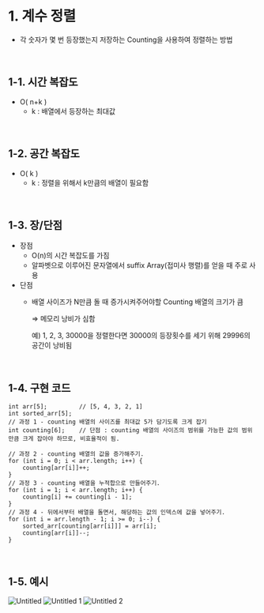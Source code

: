 # 1. 계수 정렬

- 각 숫자가 몇 번 등장했는지 저장하는 Counting을 사용하여 정렬하는 방법

<br/>

## 1-1. 시간 복잡도

- O( n+k )
    - k : 배열에서 등장하는 최대값

<br/>

## 1-2. 공간 복잡도

- O( k )
    - k : 정렬을 위해서 k만큼의 배열이 필요함

<br/>

## 1-3. 장/단점

- 장점
    - O(n)의 시간 복잡도를 가짐
    - 알파벳으로 이루어진 문자열에서 suffix Array(접미사 행렬)를 얻을 때 주로 사용
- 단점
    - 배열 사이즈가 N만큼 돌 때 증가시켜주어야할 Counting 배열의 크기가 큼
        
        ⇒ 메모리 낭비가 심함
        
        예) 1, 2, 3, 30000을 정렬한다면 30000의 등장횟수를 세기 위해 29996의 공간이 낭비됨
        

<br/>

## 1-4. 구현 코드

```
int arr[5]; 		// [5, 4, 3, 2, 1]
int sorted_arr[5];
// 과정 1 - counting 배열의 사이즈를 최대값 5가 담기도록 크게 잡기
int counting[6];	// 단점 : counting 배열의 사이즈의 범위를 가능한 값의 범위만큼 크게 잡아야 하므로, 비효율적이 됨.

// 과정 2 - counting 배열의 값을 증가해주기.
for (int i = 0; i < arr.length; i++) {
    counting[arr[i]]++;
}
// 과정 3 - counting 배열을 누적합으로 만들어주기.
for (int i = 1; i < arr.length; i++) {
    counting[i] += counting[i - 1];
}
// 과정 4 - 뒤에서부터 배열을 돌면서, 해당하는 값의 인덱스에 값을 넣어주기.
for (int i = arr.length - 1; i >= 0; i--) {
    sorted_arr[counting[arr[i]]] = arr[i];
    counting[arr[i]]--;
}
```

<br/>

## 1-5. 예시

![Untitled](https://user-images.githubusercontent.com/45481007/162724838-642b741a-0e5f-4d47-b0ce-2d09a8b33d43.png)
![Untitled 1](https://user-images.githubusercontent.com/45481007/162724842-c7eb5cea-ca25-4cfc-ba7a-e960173800ff.png)
![Untitled 2](https://user-images.githubusercontent.com/45481007/162724853-383a3a59-42aa-4b37-a024-09092ea39639.png)
